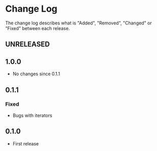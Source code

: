 # Change Log

The change log describes what is "Added", "Removed", "Changed" or "Fixed" between each release. 

## UNRELEASED

## 1.0.0

* No changes since 0.1.1

## 0.1.1

### Fixed

* Bugs with iterators

## 0.1.0

* First release
